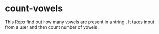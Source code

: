 # count-vowels
This Repo find out how many vowels are present in a string .
It takes input from a user and then count number of vowels .

